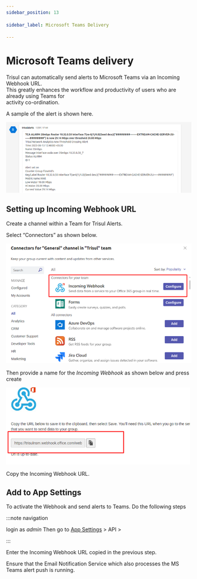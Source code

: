 ```yaml
---
sidebar_position: 13

sidebar_label: Microsoft Teams Delivery

---
```


# Microsoft Teams delivery

Trisul can automatically send alerts to Microsoft Teams via an Incoming Webhook URL.  
This greatly enhances the workflow and productivity of users who are already using Teams for  
activity co-ordination.

A sample of the alert is shown here.

![](image/msteams.png)

## Setting up Incoming Webhook URL

Create a channel within a Team for Trisul Alerts.

Select “Connectors” as shown below.

![](image/msteams-connectors.png)

Then provide a name for the *Incoming Webhook* as shown below and press create

![](image/msteams-hook.png)

Copy the Incoming Webhook URL.

## Add to App Settings

To activate the Webhook and send alerts to Teams. Do the following steps

:::note navigation

login as *admin* Then go to [App Settings](/docs/ug/webadmin/web_options) > API >

:::

Enter the Incoming Webhook URL copied in the previous step.

Ensure that the Email Notification Service which also processes the MS Teams alert push is running.
